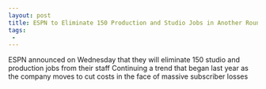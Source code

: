 ```yaml
---
layout: post
title: ESPN to Eliminate 150 Production and Studio Jobs in Another Round of Massive Layoffs
tags:
 -
---
```

ESPN announced on Wednesday that they will eliminate 150 studio and production jobs from their staff Continuing a trend that began last year as the company moves to cut costs in the face of massive subscriber losses
